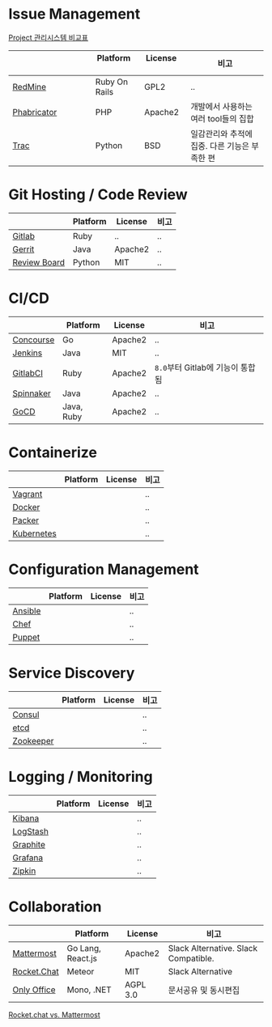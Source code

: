 # Issue Management

[Project 관리시스템 비교표](https://en.wikipedia.org/wiki/Comparison_of_project_management_software)

|                                                           | Platform      | License        | 비고 |
|---                                                        |---            |---             |---  |
| [RedMine](/devops-tools/issue-management#redmine)         | Ruby On Rails | GPL2           | .. |
| [Phabricator](/devops-tools/issue-management#phabricator) | PHP           | Apache2        | 개발에서 사용하는 여러 tool들의 집합 |
| [Trac](/devops-tools/issue-management#trac)               | Python        | BSD            | 일감관리와 추적에 집중. 다른 기능은 부족한 편 |


# Git Hosting / Code Review

|                                                           | Platform      | License        | 비고 |
|---                                                        |---            |---             |---  |
| [Gitlab](/devops-tools/git-hosting#gitlab)                | Ruby          | ..             | .. |
| [Gerrit](/devops-tools/git-hosting#gerrit)                | Java          | Apache2        | .. |
| [Review Board](/devops-tools/git-hosting#review-board)    | Python        | MIT            | .. |

# CI/CD

|             | Platform      | License        | 비고 |
|---          |---            |---             |---  |
| [Concourse](/devops-tools/ci-cd#concourse)   | Go            | Apache2        | .. |
| [Jenkins](/devops-tools/ci-cd#jenkins)       | Java          | MIT            | .. |
| [GitlabCI](/devops-tools/ci-cd#gitlabci)     | Ruby          | Apache2        | `8.0`부터 Gitlab에 기능이 통합됨 |
| [Spinnaker](/devops-tools/ci-cd#spinnaker)   | Java          | Apache2        | .. |
| [GoCD](/devops-tools/ci-cd#gocd)             | Java, Ruby    | Apache2        | .. |


# Containerize
|                                                   | Platform      | License        | 비고 |
|---                                                |---            |---             |---  |
| [Vagrant](/devops-tools/containerize#vagrant)        |               |                | .. |
| [Docker](/devops-tools/containerize#docker)          |               |                | .. |
| [Packer](/devops-tools/containerize#packer)          |               |                | .. |
| [Kubernetes](/devops-tools/containerize#kubernetes)  |               |                | .. |


# Configuration Management
|                                                             | Platform      | License        | 비고 |
|---                                                          |---            |---             |---  |
| [Ansible](/devops-tools/configuration-management#ansible)   |               |                | .. |
| [Chef](/devops-tools/configuration-management#chef)         |               |                | .. |
| [Puppet](/devops-tools/configuration-management#puppet)     |               |                | .. |


# Service Discovery

|                                                         | Platform      | License        | 비고 |
|---                                                      |---            |---             |---  |
| [Consul](/devops-tools/service-discovery#consul)        |               |                | .. |
| [etcd](/devops-tools/service-discovery#etcd)            |               |                | .. |
| [Zookeeper](/devops-tools/service-discovery#zookeeper)  |               |                | .. |


# Logging / Monitoring
|                                             | Platform      | License        | 비고 |
|---                                          |---            |---             |---  |
| [Kibana](/devops-tools/monitor#kibana)      |               |                | .. |
| [LogStash](/devops-tools/monitor#logstash)  |               |                | .. |
| [Graphite](/devops-tools/monitor#Graphite)  |               |                | .. |
| [Grafana](/devops-tools/monitor#grafana)    |               |                | .. |
| [Zipkin](/devops-tools/monitor#zipkin)      |               |                | .. |

# Collaboration
|                                                         | Platform          | License        | 비고 |
|---                                                      |---                |---             |---  |
| [Mattermost](/devops-tools/collaboration#mattermost)    | Go Lang, React.js | Apache2        | Slack Alternative. Slack Compatible.|
| [Rocket.Chat](/devops-tools/collaboration#rocketchat)   | Meteor            | MIT            | Slack Alternative |
| [Only Office](/devops-tools/collaboration#only-office)  | Mono, .NET        | AGPL 3.0       | 문서공유 및 동시편집  |

[Rocket.chat vs. Mattermost](https://stackshare.io/stackups/lets-chat-vs-rocketchat-vs-mattermost)

